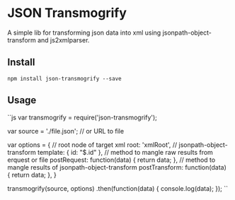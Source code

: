 # JSON Transmogrify

A simple lib for transforming json data into xml using jsonpath-object-transform and js2xmlparser.

## Install

``
npm install json-transmogrify --save
``

## Usage

``js
var transmogrify = require('json-transmogrify');

var source = './file.json'; // or URL to file

var options = {
  // root node of target xml
  root: 'xmlRoot',
  // jsonpath-object-transform
  template: {
    id: "$.id"
  },
  // method to mangle raw results from erquest or file
  postRequest: function(data) { return data; },
  // method to mangle results of jsonpath-object-transform
  postTransform: function(data) { return data; },
}

transmogrify(source, options)
  .then(function(data) {
    console.log(data);
  });
``
